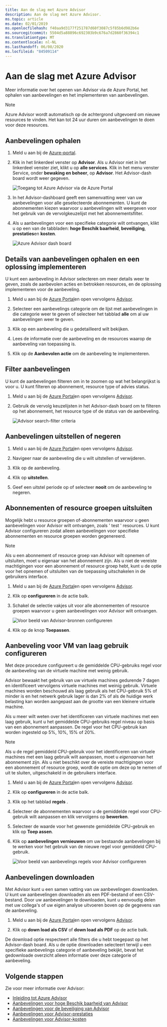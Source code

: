```yaml
---
title: Aan de slag met Azure Advisor
description: Aan de slag met Azure Advisor.
ms.topic: article
ms.date: 02/01/2019
ms.openlocfilehash: f40aa9d3177f251787d60f3087c5f85b6d982b6e
ms.sourcegitcommit: 5504d5a88896c692303b9c676a7d2860f36394c1
ms.translationtype: MT
ms.contentlocale: nl-NL
ms.lasthandoff: 06/08/2020
ms.locfileid: "84509114"
---
```

# <a name="get-started-with-azure-advisor"></a>Aan de slag met Azure Advisor

Meer informatie over het openen van Advisor via de Azure Portal, het ophalen van aanbevelingen en het implementeren van aanbevelingen.

> [!NOTE]
> Azure Advisor wordt automatisch op de achtergrond uitgevoerd om nieuwe resources te vinden. Het kan tot 24 uur duren om aanbevelingen te doen voor deze resources.

## <a name="get-recommendations"></a>Aanbevelingen ophalen

1. Meld u aan bij de [Azure-portal](https://portal.azure.com).

1. Klik in het linkerdeel venster op **Advisor**.  Als u Advisor niet in het linkerdeel venster ziet, klikt u op **alle services**.  Klik in het menu venster Service, onder **bewaking en beheer**, op **Advisor**. Het Advisor-dash board wordt weer gegeven.

   ![Toegang tot Azure Advisor via de Azure Portal](./media/advisor-get-started/advisor-portal-menu.png) 

1. In het Advisor-dashboard geeft een samenvatting weer van uw aanbevelingen voor alle geselecteerde abonnementen.  U kunt de abonnementen kiezen waarvoor u aanbevelingen wilt weergeven voor het gebruik van de vervolgkeuzelijst met het abonnementsfilter.

1. Als u aanbevelingen voor een specifieke categorie wilt ontvangen, klikt u op een van de tabbladen: **hoge Beschik baarheid**, **beveiliging**, **prestaties**en **kosten**. 

   ![Azure Advisor dash board](./media/advisor-overview/advisor-dashboard.png)

## <a name="get-recommendation-details-and-implement-a-solution"></a>Details van aanbevelingen ophalen en een oplossing implementeren

U kunt een aanbeveling in Advisor selecteren om meer details weer te geven, zoals de aanbevolen acties en betrokken resources, en de oplossing implementeren voor de aanbeveling.  

1. Meld u aan bij de [Azure Portal](https://portal.azure.com)en open vervolgens [Advisor](https://aka.ms/azureadvisordashboard).

1. Selecteer een aanbevelings categorie om de lijst met aanbevelingen in die categorie weer te geven of selecteer het tabblad **alle** om al uw aanbevelingen weer te geven.

1. Klik op een aanbeveling die u gedetailleerd wilt bekijken.

1. Lees de informatie over de aanbeveling en de resources waarop de aanbeveling van toepassing is.

1. Klik op de **Aanbevolen actie** om de aanbeveling te implementeren.

## <a name="filter-recommendations"></a>Filter aanbevelingen

U kunt de aanbevelingen filteren om in te zoomen op wat het belangrijkst is voor u.  U kunt filteren op abonnement, resource type of advies status.  

1. Meld u aan bij de [Azure Portal](https://portal.azure.com)en open vervolgens [Advisor](https://aka.ms/azureadvisordashboard).

1. Gebruik de vervolg keuzelijsten in het Advisor-dash board om te filteren op het abonnement, het resource type of de status van de aanbeveling.

    ![Advisor search-filter criteria](./media/advisor-get-started/advisor-filters.png)

## <a name="postpone-or-dismiss-recommendations"></a>Aanbevelingen uitstellen of negeren

1. Meld u aan bij de [Azure Portal](https://portal.azure.com)en open vervolgens [Advisor](https://aka.ms/azureadvisordashboard).

1. Navigeer naar de aanbeveling die u wilt uitstellen of verwijderen.

1. Klik op de aanbeveling.

1. Klik op **uitstellen**. 

1. Geef een uitstel periode op of selecteer **nooit** om de aanbeveling te negeren.

## <a name="exclude-subscriptions-or-resource-groups"></a>Abonnementen of resource groepen uitsluiten

Mogelijk hebt u resource groepen of-abonnementen waarvoor u geen aanbevelingen voor Advisor wilt ontvangen, zoals ' test ' resources.  U kunt Advisor configureren zodat alleen aanbevelingen voor specifieke abonnementen en resource groepen worden gegenereerd.

> [!NOTE]
> Als u een abonnement of resource groep van Advisor wilt opnemen of uitsluiten, moet u eigenaar van het abonnement zijn.  Als u niet de vereiste machtigingen voor een abonnement of resource groep hebt, kunt u de optie voor het opnemen of uitsluiten van de toepassing uitschakelen in de gebruikers interface.

1. Meld u aan bij de [Azure Portal](https://portal.azure.com)en open vervolgens [Advisor](https://aka.ms/azureadvisordashboard).

1. Klik op **configureren** in de actie balk.

1. Schakel de selectie vakjes uit voor alle abonnementen of resource groepen waarvoor u geen aanbevelingen voor Advisor wilt ontvangen.

    ![Voor beeld van Advisor-bronnen configureren](./media/advisor-get-started/advisor-configure-resources.png)

1. Klik op de knop **Toepassen**.

## <a name="configure-low-usage-vm-recommendation"></a>Aanbeveling voor VM van laag gebruik configureren

Met deze procedure configureert u de gemiddelde CPU-gebruiks regel voor de aanbeveling van de virtuele machine met weinig gebruik.

Advisor bewaakt het gebruik van uw virtuele machines gedurende 7 dagen en identificeert vervolgens virtuele machines met weinig gebruik. Virtuele machines worden beschouwd als laag gebruik als het CPU-gebruik 5% of minder is en het netwerk gebruik lager is dan 2% of als de huidige werk belasting kan worden aangepast aan de grootte van een kleinere virtuele machine.

Als u meer wilt weten over het identificeren van virtuele machines met een laag gebruik, kunt u het gemiddelde CPU-gebruiks regel niveau op basis van een abonnement aanpassen.  De regel voor het CPU-gebruik kan worden ingesteld op 5%, 10%, 15% of 20%.

> [!NOTE]
> Als u de regel gemiddeld CPU-gebruik voor het identificeren van virtuele machines met een laag gebruik wilt aanpassen, moet u *eigenaar*van het abonnement zijn.  Als u niet beschikt over de vereiste machtigingen voor een abonnement of resource groep, wordt de optie om deze op te nemen of uit te sluiten, uitgeschakeld in de gebruikers interface. 

1. Meld u aan bij de [Azure Portal](https://portal.azure.com)en open vervolgens [Advisor](https://aka.ms/azureadvisordashboard).

1. Klik op **configureren** in de actie balk.

1. Klik op het tabblad **regels** .

1. Selecteer de abonnementen waarvoor u de gemiddelde regel voor CPU-gebruik wilt aanpassen en klik vervolgens op **bewerken**.

1. Selecteer de waarde voor het gewenste gemiddelde CPU-gebruik en klik op **Toep assen**.

1. Klik op **aanbevelingen vernieuwen** om uw bestaande aanbevelingen bij te werken voor het gebruik van de nieuwe regel voor gemiddeld CPU-gebruik. 

   ![Voor beeld van aanbevelings regels voor Advisor configureren](./media/advisor-get-started/advisor-configure-rules.png)

## <a name="download-recommendations"></a>Aanbevelingen downloaden

Met Advisor kunt u een samen vatting van uw aanbevelingen downloaden.  U kunt uw aanbevelingen downloaden als een PDF-bestand of een CSV-bestand.  Door uw aanbevelingen te downloaden, kunt u eenvoudig delen met uw collega's of uw eigen analyse uitvoeren boven op de gegevens van de aanbeveling.

1. Meld u aan bij de [Azure Portal](https://portal.azure.com)en open vervolgens [Advisor](https://aka.ms/azureadvisordashboard).

1. Klik op **down load als CSV** of **down load als PDF** op de actie balk.

De download optie respecteert alle filters die u hebt toegepast op het Advisor-dash board.  Als u de optie downloaden selecteert terwijl u een specifieke aanbevelings categorie of aanbeveling bekijkt, bevat het gedownloade overzicht alleen informatie over deze categorie of aanbeveling. 

## <a name="next-steps"></a>Volgende stappen

Zie voor meer informatie over Advisor:

- [Inleiding tot Azure Advisor](advisor-overview.md)
- [Aanbevelingen voor hoge Beschik baarheid van Advisor](advisor-high-availability-recommendations.md)
- [Aanbevelingen voor de beveiliging van Advisor](advisor-security-recommendations.md)
- [Aanbevelingen voor Advisor-prestaties](advisor-performance-recommendations.md)
- [Aanbevelingen voor Advisor-kosten](advisor-cost-recommendations.md)
